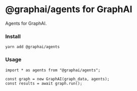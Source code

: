 # @graphai/agents for GraphAI

Agents for GraphAI.

### Install

```
yarn add @graphai/agents
```

### Usage

```
import * as agents from "@graphai/agents";

const graph = new GraphAI(graph_data, agents);
const results = await graph.run();

```




